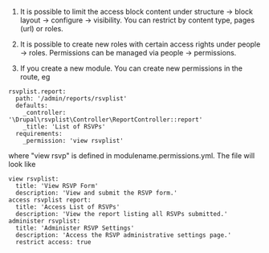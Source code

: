 1. It is possible to limit the access block content under structure -> block layout -> configure -> visibility. You can restrict by content type, pages (url) or roles.

2. It is possible to create new roles with certain access rights under people -> roles. Permissions can be managed via people -> permissions.

3. If you create a new module. You can create new permissions in the route, eg

```
rsvplist.report:
  path: '/admin/reports/rsvplist'
  defaults:
    _controller: '\Drupal\rsvplist\Controller\ReportController::report'
    _title: 'List of RSVPs'
  requirements:
    _permission: 'view rsvplist'
```

where "view rsvp" is defined in modulename.permissions.yml. The file will look like

```
view rsvplist:
  title: 'View RSVP Form'
  description: 'View and submit the RSVP form.'
access rsvplist report:
  title: 'Access List of RSVPs'
  description: 'View the report listing all RSVPs submitted.'
administer rsvplist:
  title: 'Administer RSVP Settings'
  description: 'Access the RSVP administrative settings page.'
  restrict access: true
```
